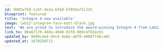 ```yaml
---
id: 9405e750-1c6f-4e2a-bfb8-5f856af3c225
blueprint: featured
title: 'Integre 4 now available'
image: lab12-integre4-face-matt-black.jpg
text: 'We are proud to introduce the award-winning Integre 4 from Lab12 to American audiences. Check it out here.'
link_to: 08a67170-4dda-4040-83f8-089c4f83ac61
updated_by: 9689cde4-d9c4-4a0a-a0f0-e088ff46ca01
updated_at: 1670258711
---
```

